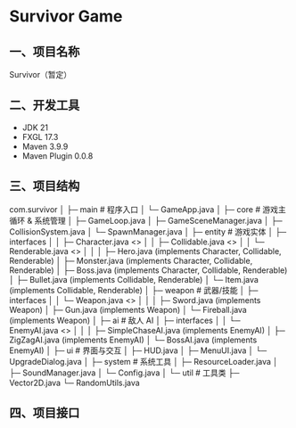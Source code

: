 # Survivor Game

## 一、项目名称
Survivor（暂定）

## 二、开发工具
- JDK 21  
- FXGL 17.3  
- Maven 3.9.9  
- Maven Plugin 0.0.8

## 三、项目结构

com.survivor
│
├─ main # 程序入口
│ └─ GameApp.java
│
├─ core # 游戏主循环 & 系统管理
│ ├─ GameLoop.java
│ ├─ GameSceneManager.java
│ ├─ CollisionSystem.java
│ └─ SpawnManager.java
│
├─ entity # 游戏实体
│ ├─ interfaces
│ │ ├─ Character.java <<interface>>
│ │ ├─ Collidable.java <<interface>>
│ │ └─ Renderable.java <<interface>>
│ │
│ ├─ Hero.java (implements Character, Collidable, Renderable)
│ ├─ Monster.java (implements Character, Collidable, Renderable)
│ ├─ Boss.java (implements Character, Collidable, Renderable)
│ ├─ Bullet.java (implements Collidable, Renderable)
│ └─ Item.java (implements Collidable, Renderable)
│
├─ weapon # 武器/技能
│ ├─ interfaces
│ │ └─ Weapon.java <<interface>>
│ │
│ ├─ Sword.java (implements Weapon)
│ ├─ Gun.java (implements Weapon)
│ └─ Fireball.java (implements Weapon)
│
├─ ai # 敌人 AI
│ ├─ interfaces
│ │ └─ EnemyAI.java <<interface>>
│ │
│ ├─ SimpleChaseAI.java (implements EnemyAI)
│ ├─ ZigZagAI.java (implements EnemyAI)
│ └─ BossAI.java (implements EnemyAI)
│
├─ ui # 界面与交互
│ ├─ HUD.java
│ ├─ MenuUI.java
│ └─ UpgradeDialog.java
│
├─ system # 系统工具
│ ├─ ResourceLoader.java
│ ├─ SoundManager.java
│ └─ Config.java
│
└─ util # 工具类
├─ Vector2D.java
└─ RandomUtils.java

## 四、项目接口
